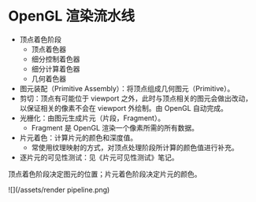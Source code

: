 # OpenGL 渲染流水线
* 顶点着色阶段
  * 顶点着色器
  * 细分控制着色器
  * 细分计算着色器
  * 几何着色器
* 图元装配（Primitive Assembly）：将顶点组成几何图元（Primitive）。
* 剪切：顶点有可能位于 viewport 之外，此时与顶点相关的图元会做出改动，以保证相关的像素不会在 viewport 外绘制。由 OpenGL 自动完成。
* 光栅化：由图元生成片元（片段，Fragment）。
  * Fragment 是 OpenGL 渲染一个像素所需的所有数据。
* 片元着色：计算片元的颜色和深度值。
  * 常使用纹理映射的方式，对顶点处理阶段所计算的颜色值进行补充。
* 逐片元的可见性测试：见《片元可见性测试》笔记。

顶点着色阶段决定图元的位置；片元着色阶段决定片元的颜色。

![](/assets/render pipeline.png)